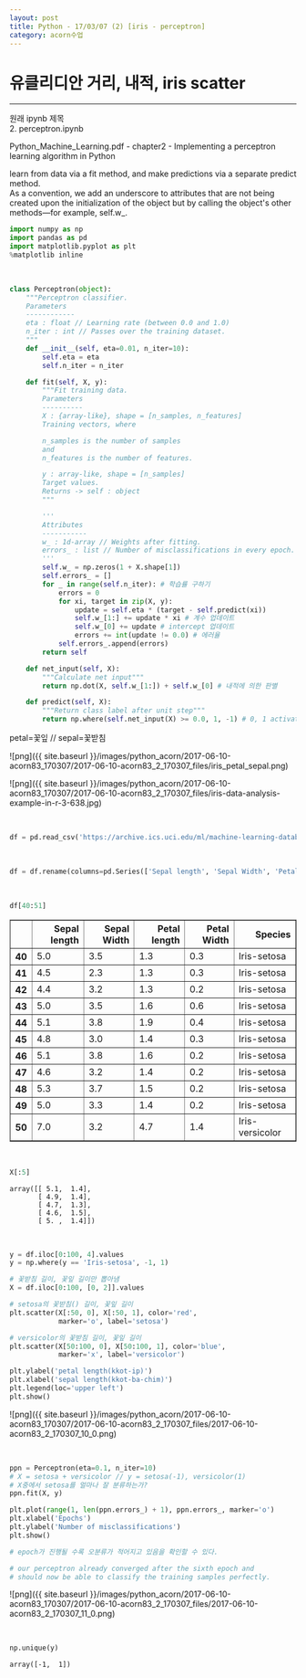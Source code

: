 ```yaml
---
layout: post
title: Python - 17/03/07 (2) [iris - perceptron]
category: acorn수업
---
```


# 유클리디안 거리, 내적, iris scatter

---

원래 ipynb 제목  
2. perceptron.ipynb  

Python_Machine_Learning.pdf - chapter2 - Implementing a perceptron learning algorithm in Python  

learn from data via a
fit method, and make predictions via a separate predict method.  
As a convention,
we add an underscore to attributes that are not being created upon the initialization
of the object but by calling the object's other methods—for example, self.w_.  


```python
import numpy as np
import pandas as pd
import matplotlib.pyplot as plt
%matplotlib inline
```

<br>

```python
class Perceptron(object):
    """Perceptron classifier.
    Parameters
    ------------
    eta : float // Learning rate (between 0.0 and 1.0)
    n_iter : int // Passes over the training dataset.
    """
    def __init__(self, eta=0.01, n_iter=10):
        self.eta = eta
        self.n_iter = n_iter

    def fit(self, X, y):
        """Fit training data.
        Parameters
        ----------
        X : {array-like}, shape = [n_samples, n_features]
        Training vectors, where

        n_samples is the number of samples
        and
        n_features is the number of features.

        y : array-like, shape = [n_samples]
        Target values.
        Returns -> self : object
        """

        '''
        Attributes
        -----------
        w_ : 1d-array // Weights after fitting.
        errors_ : list // Number of misclassifications in every epoch.
        '''
        self.w_ = np.zeros(1 + X.shape[1])
        self.errors_ = []
        for _ in range(self.n_iter): # 학습률 구하기
            errors = 0
            for xi, target in zip(X, y):
                update = self.eta * (target - self.predict(xi))
                self.w_[1:] += update * xi # 계수 업데이트
                self.w_[0] += update # intercept 업데이트
                errors += int(update != 0.0) # 에러율
            self.errors_.append(errors)
        return self

    def net_input(self, X):
        """Calculate net input"""
        return np.dot(X, self.w_[1:]) + self.w_[0] # 내적에 의한 판별

    def predict(self, X):
        """Return class label after unit step"""
        return np.where(self.net_input(X) >= 0.0, 1, -1) # 0, 1 activation 함수
```

petal=꽃잎 // sepal=꽃받침  

![png]({{ site.baseurl }}/images/python_acorn/2017-06-10-acorn83_170307/2017-06-10-acorn83_2_170307_files/iris_petal_sepal.png)  

![png]({{ site.baseurl }}/images/python_acorn/2017-06-10-acorn83_170307/2017-06-10-acorn83_2_170307_files/iris-data-analysis-example-in-r-3-638.jpg)  

<br>

```python
df = pd.read_csv('https://archive.ics.uci.edu/ml/machine-learning-databases/iris/iris.data', header=None)
```

<br>

```python
df = df.rename(columns=pd.Series(['Sepal length', 'Sepal Width', 'Petal length', 'Petal Width', 'Species']))
```

<br>

```python
df[40:51]
```




<div>
<table border="1" class="dataframe">
  <thead>
    <tr style="text-align: right;">
      <th></th>
      <th>Sepal length</th>
      <th>Sepal Width</th>
      <th>Petal length</th>
      <th>Petal Width</th>
      <th>Species</th>
    </tr>
  </thead>
  <tbody>
    <tr>
      <th>40</th>
      <td>5.0</td>
      <td>3.5</td>
      <td>1.3</td>
      <td>0.3</td>
      <td>Iris-setosa</td>
    </tr>
    <tr>
      <th>41</th>
      <td>4.5</td>
      <td>2.3</td>
      <td>1.3</td>
      <td>0.3</td>
      <td>Iris-setosa</td>
    </tr>
    <tr>
      <th>42</th>
      <td>4.4</td>
      <td>3.2</td>
      <td>1.3</td>
      <td>0.2</td>
      <td>Iris-setosa</td>
    </tr>
    <tr>
      <th>43</th>
      <td>5.0</td>
      <td>3.5</td>
      <td>1.6</td>
      <td>0.6</td>
      <td>Iris-setosa</td>
    </tr>
    <tr>
      <th>44</th>
      <td>5.1</td>
      <td>3.8</td>
      <td>1.9</td>
      <td>0.4</td>
      <td>Iris-setosa</td>
    </tr>
    <tr>
      <th>45</th>
      <td>4.8</td>
      <td>3.0</td>
      <td>1.4</td>
      <td>0.3</td>
      <td>Iris-setosa</td>
    </tr>
    <tr>
      <th>46</th>
      <td>5.1</td>
      <td>3.8</td>
      <td>1.6</td>
      <td>0.2</td>
      <td>Iris-setosa</td>
    </tr>
    <tr>
      <th>47</th>
      <td>4.6</td>
      <td>3.2</td>
      <td>1.4</td>
      <td>0.2</td>
      <td>Iris-setosa</td>
    </tr>
    <tr>
      <th>48</th>
      <td>5.3</td>
      <td>3.7</td>
      <td>1.5</td>
      <td>0.2</td>
      <td>Iris-setosa</td>
    </tr>
    <tr>
      <th>49</th>
      <td>5.0</td>
      <td>3.3</td>
      <td>1.4</td>
      <td>0.2</td>
      <td>Iris-setosa</td>
    </tr>
    <tr>
      <th>50</th>
      <td>7.0</td>
      <td>3.2</td>
      <td>4.7</td>
      <td>1.4</td>
      <td>Iris-versicolor</td>
    </tr>
  </tbody>
</table>
</div>


<br>

```python
X[:5]
```




    array([[ 5.1,  1.4],
           [ 4.9,  1.4],
           [ 4.7,  1.3],
           [ 4.6,  1.5],
           [ 5. ,  1.4]])


<br>

```python
y = df.iloc[0:100, 4].values
y = np.where(y == 'Iris-setosa', -1, 1)

# 꽃받침 길이, 꽃잎 길이만 뽑아냄
X = df.iloc[0:100, [0, 2]].values

# setosa의 꽃받침() 길이, 꽃잎 길이
plt.scatter(X[:50, 0], X[:50, 1], color='red',
            marker='o', label='setosa')

# versicolor의 꽃받침 길이, 꽃잎 길이
plt.scatter(X[50:100, 0], X[50:100, 1], color='blue',
            marker='x', label='versicolor')

plt.ylabel('petal length(kkot-ip)')
plt.xlabel('sepal length(kkot-ba-chim)')
plt.legend(loc='upper left')
plt.show()
```


![png]({{ site.baseurl }}/images/python_acorn/2017-06-10-acorn83_170307/2017-06-10-acorn83_2_170307_files/2017-06-10-acorn83_2_170307_10_0.png)

<br>

```python
ppn = Perceptron(eta=0.1, n_iter=10)
# X = setosa + versicolor // y = setosa(-1), versicolor(1)
# X중에서 setosa를 얼마나 잘 분류하는가?
ppn.fit(X, y)

plt.plot(range(1, len(ppn.errors_) + 1), ppn.errors_, marker='o')
plt.xlabel('Epochs')
plt.ylabel('Number of misclassifications')
plt.show()

# epoch가 진행될 수록 오분류가 적어지고 있음을 확인할 수 있다.

# our perceptron already converged after the sixth epoch and
# should now be able to classify the training samples perfectly.
```


![png]({{ site.baseurl }}/images/python_acorn/2017-06-10-acorn83_170307/2017-06-10-acorn83_2_170307_files/2017-06-10-acorn83_2_170307_11_0.png)

<br>

```python
np.unique(y)
```




    array([-1,  1])
